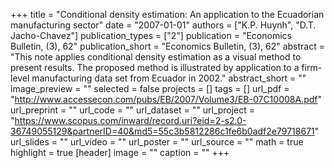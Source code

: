 +++
title = "Conditional density estimation: An application to the Ecuadorian manufacturing sector"
date = "2007-01-01"
authors = ["K.P. Huynh", "D.T. Jacho-Chavez"]
publication_types = ["2"]
publication = "Economics Bulletin, (3), 62"
publication_short = "Economics Bulletin, (3), 62"
abstract = "This note applies conditional density estimation as a visual method to present results. The proposed method is illustrated by application to a firm-level manufacturing data set from Ecuador in 2002."
abstract_short = ""
image_preview = ""
selected = false
projects = []
tags = []
url_pdf = "http://www.accessecon.com/pubs/EB/2007/Volume3/EB-07C10008A.pdf"
url_preprint = ""
url_code = ""
url_dataset = ""
url_project = "https://www.scopus.com/inward/record.uri?eid=2-s2.0-36749055129&partnerID=40&md5=55c3b5812286c1fe6b0adf2e79718671"
url_slides = ""
url_video = ""
url_poster = ""
url_source = ""
math = true
highlight = true
[header]
image = ""
caption = ""
+++
